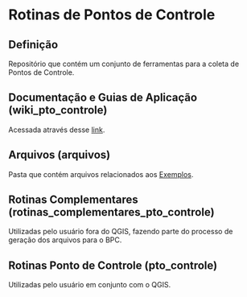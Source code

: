 # Rotinas de Pontos de Controle

## Definição

Repositório que contém um conjunto de ferramentas para a coleta de Pontos de Controle.

## Documentação e Guias de Aplicação (wiki_pto_controle)

Acessada através desse [link](https://dsgoficial.github.io/pto_controle/).

## Arquivos (arquivos)

Pasta que contém arquivos relacionados aos [Exemplos](https://dsgoficial.github.io/pto_controle/docs/exemplos).

## Rotinas Complementares (rotinas_complementares_pto_controle)

Utilizadas pelo usuário fora do QGIS, fazendo parte do processo de geração dos arquivos para o BPC.

## Rotinas Ponto de Controle (pto_controle)

Utilizadas pelo usuário em conjunto com o QGIS.
